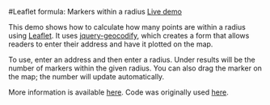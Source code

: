 #Leaflet formula: Markers within a radius
[Live demo](http://csessig86.github.io/leaflet-markers-within-radius/)

This demo shows how to calculate how many points are within a radius using [Leaflet](http://leafletjs.com/). It uses [jquery-geocodify](http://jquery-geocodify.readthedocs.org/en/latest/), which creates a form that allows readers to enter their address and have it plotted on the map.

To use, enter an address and then enter a radius. Under results will be the number of markers within the given radius. You can also drag the marker on the map; the number will update automatically.

More information is available [here](http://csessig.wordpress.com/2014/06/22/leaflet-solution-counting-markers-within-a-radius/). Code was originally used [here](http://wcfcourier.com/app/special/ia-mental-health-public/).